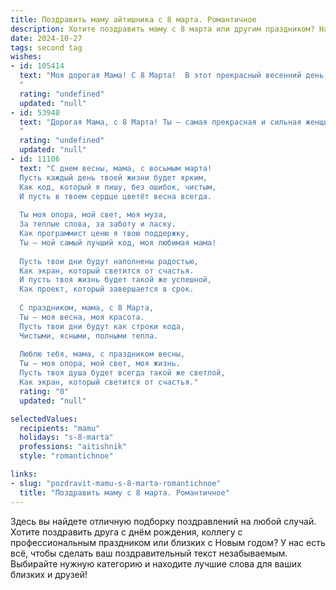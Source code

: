 ```yaml
---
title: Поздравить маму айтишника с 8 марта. Романтичное
description: Хотите поздравить маму с 8 марта или другим праздником? Наш ИИ создаст незабываемое поздравление, а вы обязательно выделитесь среди других.  
date: 2024-10-27
tags: second tag
wishes:
- id: 105414
  text: "Моя дорогая Мама! С 8 Марта!  В этот прекрасный весенний день, когда всё расцветает и наполняется светом, я хочу сказать тебе, как сильно я тебя люблю. Твоя бесконечная забота и нежность – мой самый ценный код, который помогает мне справляться с любыми трудностями в мире IT. Ты – мой самый надёжный сервер, источник вдохновения и тепла. Желаю тебе безграничного счастья, здоровья, исполнения всех желаний и пусть весна в твоей душе цветёт вечно!  Целую тебя крепко-крепко!
  "
  rating: "undefined"
  updated: "null"
- id: 53940
  text: "Дорогая Мама, с 8 Марта! Ты – самая прекрасная и сильная женщина в моей жизни. Спасибо за твой труд, заботу и любовь. Пусть твой мир будет наполнен цветами, радостью и счастьем! Ты – мой главный вдохновитель, мой ангел-хранитель.
  "
  rating: "undefined"
  updated: "null"
- id: 11106
  text: "С днем весны, мама, с восьмым марта!
  Пусть каждый день твоей жизни будет ярким,
  Как код, который я пишу, без ошибок, чистым,
  И пусть в твоем сердце цветёт весна всегда.
  
  Ты моя опора, мой свет, моя муза,
  За теплые слова, за заботу и ласку.
  Как программист ценю я твою поддержку,
  Ты – мой самый лучший код, моя любимая мама!
  
  Пусть твои дни будут наполнены радостью,
  Как экран, который светится от счастья.
  И пусть твоя жизнь будет такой же успешной,
  Как проект, который завершается в срок.
  
  С праздником, мама, с 8 Марта,
  Ты – моя весна, моя красота.
  Пусть твои дни будут как строки кода,
  Чистыми, ясными, полными тепла.
  
  Люблю тебя, мама, с праздником весны,
  Ты – моя опора, мой свет, моя жизнь.
  Пусть твоя душа будет всегда такой же светлой,
  Как экран, который светится от счастья."
  rating: "0"
  updated: "null"

selectedValues:
  recipients: "mamu"
  holidays: "s-8-marta"
  professions: "aitishnik"
  style: "romantichnoe"

links:
- slug: "pozdravit-mamu-s-8-marta-romantichnoe"
  title: "Поздравить маму с 8 марта. Романтичное"
---
```


Здесь вы найдете отличную подборку поздравлений на любой случай. 
Хотите поздравить друга с днём рождения, коллегу с профессиональным праздником или близких с Новым годом? У нас есть всё, чтобы сделать ваш поздравительный текст незабываемым. Выбирайте нужную категорию и находите лучшие слова для ваших близких и друзей!
